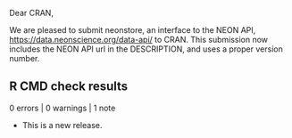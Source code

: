 Dear CRAN,

We are pleased to submit neonstore, an interface to the NEON API, 
https://data.neonscience.org/data-api/ to CRAN.  This submission
now includes the NEON API url in the DESCRIPTION, and uses a proper
version number.

## R CMD check results

0 errors | 0 warnings | 1 note

* This is a new release.
